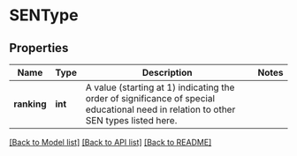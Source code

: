 # SENType

## Properties
Name | Type | Description | Notes
------------ | ------------- | ------------- | -------------
**ranking** | **int** | A value (starting at 1) indicating the order of significance of special educational need in relation to other SEN types listed here. | 

[[Back to Model list]](../README.md#documentation-for-models) [[Back to API list]](../README.md#documentation-for-api-endpoints) [[Back to README]](../README.md)


